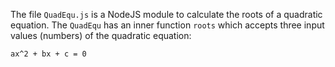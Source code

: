 The file `QuadEqu.js` is a NodeJS module to calculate the roots of a quadratic equation.
The `QuadEqu` has an inner function `roots` which accepts three input values (numbers) of the quadratic equation:
```
ax^2 + bx + c = 0 
```
